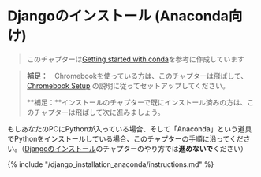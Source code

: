 # Djangoのインストール (Anaconda向け)

> このチャプターは[Getting started with conda](https://docs.conda.io/projects/conda/en/latest/user-guide/getting-started.html)を参考に作成しています

> **補足：**　Chromebookを使っている方は、このチャプターは飛ばして、 [Chromebook Setup](../chromebook_setup/README.md) の説明に従ってセットアップしてください。
> 
> **補足：**インストールのチャプターで既にインストール済みの方は、このチャプターは飛ばして次に進みましょう。

もしあなたのPCにPythonが入っている場合、そして「Anaconda」という道具でPythonをインストールしている場合、このチャプターの手順に沿ってください。（[Djangoのインストール](../django_installation/README.md)のチャプターのやり方では**進めないで**ください）

{% include "/django_installation_anaconda/instructions.md" %}
